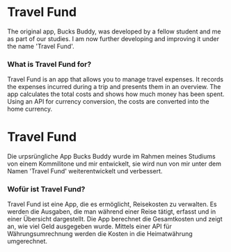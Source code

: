 # Travel Fund

The original app, Bucks Buddy, was developed by a fellow student and me as part of our studies. 
I am now further developing and improving it under the name 'Travel Fund'.

### What is Travel Fund for?

Travel Fund is an app that allows you to manage travel expenses. 
It records the expenses incurred during a trip and presents them in an overview. 
The app calculates the total costs and shows how much money has been spent. 
Using an API for currency conversion, the costs are converted into the home currency.

# Travel Fund

Die urpsrüngliche App Bucks Buddy wurde im Rahmen meines Studiums von einem Kommilitone und mir entwickelt, sie wird nun von mir unter dem Namen 'Travel Fund' weiterentwickelt und verbessert.


### Wofür ist Travel Fund?

Travel Fund ist eine App, die es ermöglicht, Reisekosten zu verwalten.
Es werden die Ausgaben, die man während einer Reise tätigt, erfasst und in einer Übersicht dargestellt.
Die App berechnet die Gesamtkosten und zeigt an, wie viel Geld ausgegeben wurde.
Mittels einer API für Währungsumrechnung werden die Kosten in die Heimatwährung umgerechnet.
